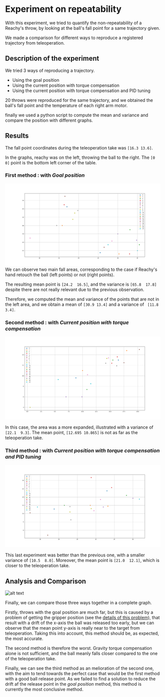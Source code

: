 # Experiment on repeatability

With this experiment, we tried to quantify the non-repeatability of a Reachy's throw, by looking at the ball's fall point for a same trajectory given.

We made a comparison for different ways to reproduce a registered trajectory from teleoperation.

## Description of the experiment

We tried 3 ways of reproducing a trajectory.
- Using the goal position 
- Using the current position with torque compensation
- Using the current position with torque compensation and PID tuning

20 throws were reproduced for the same trajectory, and we obtained the ball's fall point and the temperature of each right arm motor.

finally we used a python script to compute the mean and variance and compare the position with different graphs.

## Results

The fall point coordinates during the teleoperation take was `[16.3 13.6]`.

In the graphs, reachy was on the left, throwing the ball to the right. The `[0 0]` point is the bottom left corner of the table.

### First method : with *Goal position*

![alt text](../images/GOAL_POS_plot.png)
We can observe two main fall areas, corresponding to the case if Reachy's hand retouch the ball (left points) or not (right points).

The resulting mean point is `[24.2  16.5]`, and the variance is `[65.8  17.8]` despite there are not really relevant due to the previous observation.

Therefore, we computed the mean and variance of the points that are not in the left area, and we obtain a mean of `[30.9 13.4]` and a variance of ` [11.8  3.4]`.

### Second method : with *Current position with torque compensation*

![alt text](../images/COUPLE_plot.png)

In this case, the area was a more expanded, illustrated with a variance of `[22.1  9.3]`.
The mean point, `[12.695 10.865]` is not as far as the teleoperation take.

### Third method : with *Current position with torque compensation and PID tuning*

![alt text](../images/COUPLE_PID_plot.png)

This last experiment was better than the previous one, with a smaller variance of `[10.5  8.0]`.
Moreover, the mean point is `[21.0  12.1]`, which is closer to the teleoperation take.

## Analysis and Comparison

![alt text](./All_plot.png)

Finally, we can compare those three ways together in a complete graph.

Firstly, throws with the goal position are much far, but this is caused by a problem of getting the gripper position (see the [details of this problem](../developer/GoalPosition.md)), that result with a drift of the x-axis
the ball was released too early, but we can observe that the mean point y-axis is really near to the target from teleoperation.
Taking this into account, this method should be, as expected, the most accurate.

The second method is therefore the worst. Gravity torque compensation alone is not sufficient, and the ball meanly falls closer compared to the one of the teleoperation take.

Finally, we can see the third method as an melioration of the second one, with the aim to tend towards the perfect case that would be the first method with a good ball release point.
As we failed to find a solution to reduce the drift af the release point in the *goal position* method, this method is currently the most conclusive method.